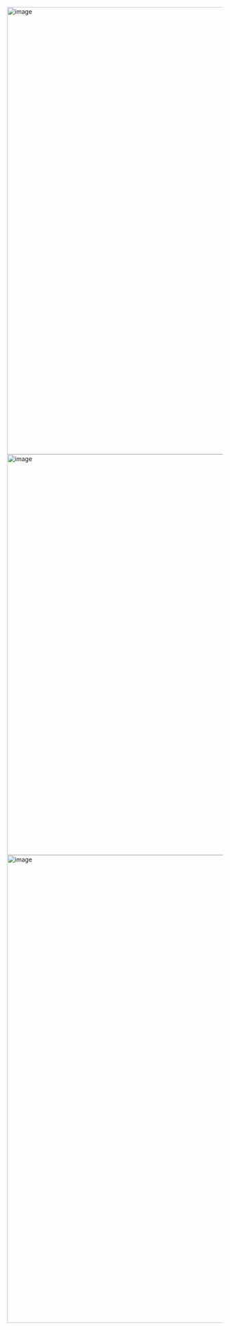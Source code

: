 <img width="1045" alt="image" src="https://github.com/user-attachments/assets/7af5f8bb-cb76-4ece-8884-9f06ddb4e440">

<img width="936" alt="image" src="https://github.com/user-attachments/assets/0c46d8f6-1acd-4322-88c2-031507bbed6d">

<img width="1093" alt="image" src="https://github.com/user-attachments/assets/6532e8a2-38ef-47e1-a4c4-cd86a9bd54b7">
